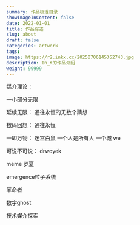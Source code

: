 ```yaml
---
summary: 作品梳理目录
showImageInContent: false
date: 2022-01-01
title: 作品综述
slug: about
draft: false
categories: artwork
tags:
image: https://r2.inkx.cc/20250706145352743.jpg
description: In_K的作品介绍
weight: 99999
---
```

媒介理论：


一小部分无限

延续无限：
通往永恒的无数个猜想

数码回想：
通往永恒


一即万物：
迷宫白鼠
一个人是所有人
一个城
we

可说不可说：
drwoyek

meme
罗夏


emergence粒子系统

革命者


数字ghost

技术媒介探索